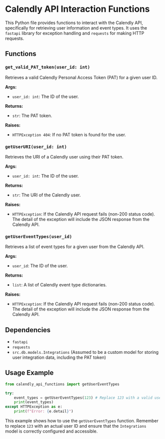 # Calendly API Interaction Functions

This Python file provides functions to interact with the Calendly API, specifically for retrieving user information and event types.  It uses the `fastapi` library for exception handling and `requests` for making HTTP requests.

## Functions

### `get_valid_PAT_token(user_id: int)`

Retrieves a valid Calendly Personal Access Token (PAT) for a given user ID.

**Args:**

* `user_id: int`: The ID of the user.

**Returns:**

* `str`: The PAT token.

**Raises:**

* `HTTPException 404`: If no PAT token is found for the user.


### `getUserURI(user_id: int)`

Retrieves the URI of a Calendly user using their PAT token.

**Args:**

* `user_id: int`: The ID of the user.

**Returns:**

* `str`: The URI of the Calendly user.

**Raises:**

* `HTTPException`: If the Calendly API request fails (non-200 status code).  The detail of the exception will include the JSON response from the Calendly API.


### `getUserEventTypes(user_id)`

Retrieves a list of event types for a given user from the Calendly API.

**Args:**

* `user_id`: The ID of the user.

**Returns:**

* `list`: A list of Calendly event type dictionaries.

**Raises:**

* `HTTPException`: If the Calendly API request fails (non-200 status code). The detail of the exception will include the JSON response from the Calendly API.


## Dependencies

* `fastapi`
* `requests`
* `src.db.models.Integrations` (Assumed to be a custom model for storing user integration data, including the PAT token)


## Usage Example

```python
from calendly_api_functions import getUserEventTypes

try:
    event_types = getUserEventTypes(123) # Replace 123 with a valid user ID
    print(event_types)
except HTTPException as e:
    print(f"Error: {e.detail}")
```

This example shows how to use the `getUserEventTypes` function.  Remember to replace `123` with an actual user ID and ensure that the `Integrations` model is correctly configured and accessible.
